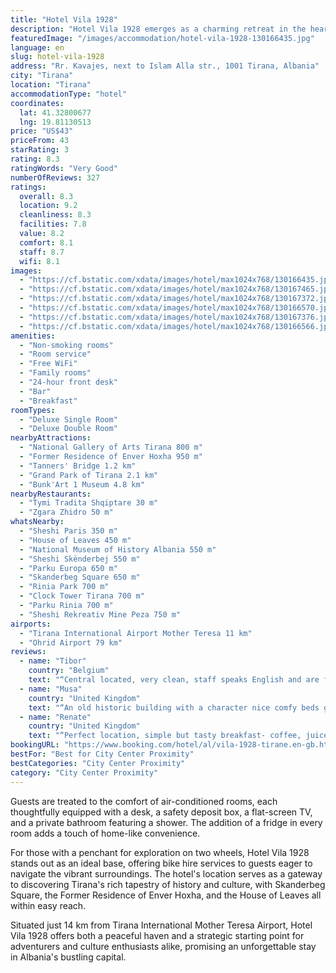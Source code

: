 ```yaml
---
title: "Hotel Vila 1928"
description: "Hotel Vila 1928 emerges as a charming retreat in the heart of Tirana, boasting a serene garden, a welcoming shared lounge, and a lively bar, all complemented by the convenience of complimentary WiFi accessible throughout the premises."
featuredImage: "/images/accommodation/hotel-vila-1928-130166435.jpg"
language: en
slug: hotel-vila-1928
address: "Rr. Kavajes, next to Islam Alla str., 1001 Tirana, Albania"
city: "Tirana"
location: "Tirana"
accommodationType: "hotel"
coordinates:
  lat: 41.32800677
  lng: 19.81130513
price: "US$43"
priceFrom: 43
starRating: 3
rating: 8.3
ratingWords: "Very Good"
numberOfReviews: 327
ratings:
  overall: 8.3
  location: 9.2
  cleanliness: 8.3
  facilities: 7.8
  value: 8.2
  comfort: 8.1
  staff: 8.7
  wifi: 8.1
images:
  - "https://cf.bstatic.com/xdata/images/hotel/max1024x768/130166435.jpg?k=c6b66d280f00b05ffebc27a963efbe983f7d034b3d806fbb08c8968c422af341&o=&hp=1"
  - "https://cf.bstatic.com/xdata/images/hotel/max1024x768/130167465.jpg?k=b4ea833c5affd5647fbcfc4c430936235f90424233f1f04f710d0a9d5a5aeaba&o=&hp=1"
  - "https://cf.bstatic.com/xdata/images/hotel/max1024x768/130167372.jpg?k=939e2ae7f59698b8152c42969dc8d8b42ed9f7d267ee24f09053ef300f34a255&o=&hp=1"
  - "https://cf.bstatic.com/xdata/images/hotel/max1024x768/130166570.jpg?k=9ff0fb361e5ea6d8bb200a6f7d729ab462ecc57632fdf7669c16f92d057e4b23&o=&hp=1"
  - "https://cf.bstatic.com/xdata/images/hotel/max1024x768/130167376.jpg?k=044144eac71e76ba2a729ce044e2fd2e9b724b4b123fe1e9b6e2d96bda861047&o=&hp=1"
  - "https://cf.bstatic.com/xdata/images/hotel/max1024x768/130166566.jpg?k=a13d8d9d427f1fc539de754245bd3c29ff282e62424b988a8bc22382eaad34e7&o=&hp=1"
amenities:
  - "Non-smoking rooms"
  - "Room service"
  - "Free WiFi"
  - "Family rooms"
  - "24-hour front desk"
  - "Bar"
  - "Breakfast"
roomTypes:
  - "Deluxe Single Room"
  - "Deluxe Double Room"
nearbyAttractions:
  - "National Gallery of Arts Tirana 800 m"
  - "Former Residence of Enver Hoxha 950 m"
  - "Tanners' Bridge 1.2 km"
  - "Grand Park of Tirana 2.1 km"
  - "Bunk'Art 1 Museum 4.8 km"
nearbyRestaurants:
  - "Tymi Tradita Shqiptare 30 m"
  - "Zgara Zhidro 50 m"
whatsNearby:
  - "Sheshi Paris 350 m"
  - "House of Leaves 450 m"
  - "National Museum of History Albania 550 m"
  - "Sheshi Skënderbej 550 m"
  - "Parku Europa 650 m"
  - "Skanderbeg Square 650 m"
  - "Rinia Park 700 m"
  - "Clock Tower Tirana 700 m"
  - "Parku Rinia 700 m"
  - "Sheshi Rekreativ Mine Peza 750 m"
airports:
  - "Tirana International Airport Mother Teresa 11 km"
  - "Ohrid Airport 79 km"
reviews:
  - name: "Tibor"
    country: "Belgium"
    text: "“Central located, very clean, staff speaks English and are friendly. Travelled with a small dog, shumë faleminderit!”"
  - name: "Musa"
    country: "United Kingdom"
    text: "“An old historic building with a character nice comfy beds great location nice and clean good value for money”"
  - name: "Renate"
    country: "United Kingdom"
    text: "“Perfect location, simple but tasty breakfast- coffee, juice and toast.”"
bookingURL: "https://www.booking.com/hotel/al/vila-1928-tirane.en-gb.html?aid=8035640"
bestFor: "Best for City Center Proximity"
bestCategories: "City Center Proximity"
category: "City Center Proximity"
---
```


Guests are treated to the comfort of air-conditioned rooms, each thoughtfully equipped with a desk, a safety deposit box, a flat-screen TV, and a private bathroom featuring a shower. The addition of a fridge in every room adds a touch of home-like convenience.

For those with a penchant for exploration on two wheels, Hotel Vila 1928 stands out as an ideal base, offering bike hire services to guests eager to navigate the vibrant surroundings. The hotel's location serves as a gateway to discovering Tirana's rich tapestry of history and culture, with Skanderbeg Square, the Former Residence of Enver Hoxha, and the House of Leaves all within easy reach.

Situated just 14 km from Tirana International Mother Teresa Airport, Hotel Vila 1928 offers both a peaceful haven and a strategic starting point for adventurers and culture enthusiasts alike, promising an unforgettable stay in Albania's bustling capital.